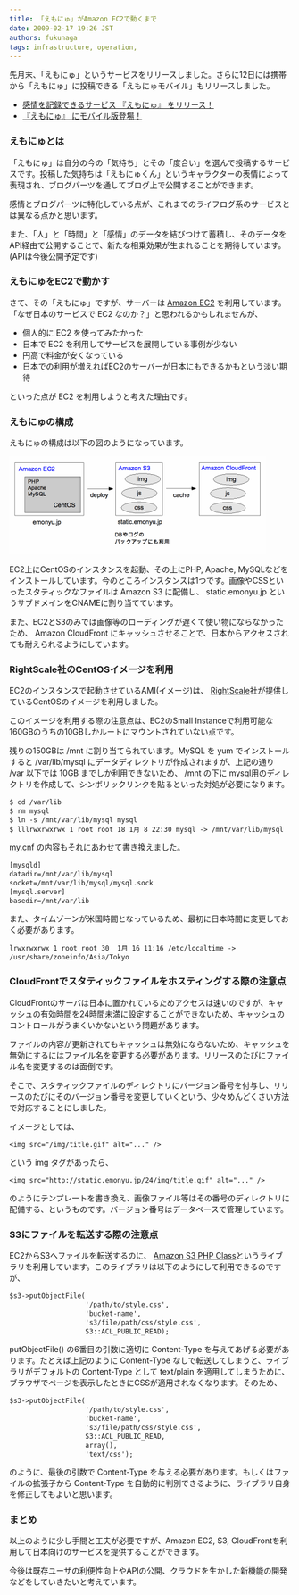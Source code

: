 ```yaml
---
title: 「えもにゅ」がAmazon EC2で動くまで
date: 2009-02-17 19:26 JST
authors: fukunaga
tags: infrastructure, operation, 
---
```

先月末、「えもにゅ」というサービスをリリースしました。さらに12日には携帯から「えもにゅ」に投稿できる「えもにゅモバイル」もリリースしました。  

<!--more-->

- [感情を記録できるサービス 『えもにゅ』 をリリース！](http://www.feedforce.jp/entries/000854.html)
- [『えもにゅ』 にモバイル版登場！](http://www.feedforce.jp/entries/000860.html)

### えもにゅとは
「えもにゅ」は自分の今の「気持ち」とその「度合い」を選んで投稿するサービスです。投稿した気持ちは「えもにゅくん」というキャラクターの表情によって表現され、ブログパーツを通してブログ上で公開することができます。

感情とブログパーツに特化している点が、これまでのライフログ系のサービスとは異なる点かと思います。

また、「人」と「時間」と「感情」のデータを結びつけて蓄積し、そのデータをAPI経由で公開することで、新たな相乗効果が生まれることを期待しています。(APIは今後公開予定です)  

### えもにゅをEC2で動かす
さて、その「えもにゅ」ですが、サーバーは [Amazon EC2](http://aws.amazon.com/ec2/) を利用しています。「なぜ日本のサービスで EC2 なのか？」と思われるかもしれませんが、  

- 個人的に EC2 を使ってみたかった
- 日本で EC2 を利用してサービスを展開している事例が少ない
- 円高で料金が安くなっている
- 日本での利用が増えればEC2のサーバーが日本にもできるかもという淡い期待

といった点が EC2 を利用しようと考えた理由です。  

### えもにゅの構成
えもにゅの構成は以下の図のようになっています。

![えもにゅの構成](/images/2009/02/emonyu-amazon-ec2.gif)

EC2上にCentOSのインスタンスを起動、その上にPHP, Apache, MySQLなどをインストールしています。今のところインスタンスは1つです。画像やCSSといったスタティックなファイルは Amazon S3 に配備し、 static.emonyu.jp というサブドメインをCNAMEに割り当てています。

また、EC2とS3のみでは画像等のローディングが遅くて使い物にならなかったため、 Amazon CloudFront にキャッシュさせることで、日本からアクセスされても耐えられるようにしています。  

### RightScale社のCentOSイメージを利用
EC2のインスタンスで起動させているAMI(イメージ)は、 [RightScale](http://www.rightscale.com/)社が提供しているCentOSのイメージを利用しました。

このイメージを利用する際の注意点は、EC2のSmall Instanceで利用可能な160GBのうちの10GBしかルートにマウントされていない点です。

残りの150GBは /mnt に割り当てられています。MySQL を yum でインストールすると /var/lib/mysql にデータディレクトリが作成されますが、上記の通り /var 以下では 10GB までしか利用できないため、 /mnt の下に mysql用のディレクトリを作成して、シンボリックリンクを貼るといった対処が必要になります。  

```
$ cd /var/lib
$ rm mysql
$ ln -s /mnt/var/lib/mysql mysql
$ lllrwxrwxrwx 1 root root 18 1月 8 22:30 mysql -> /mnt/var/lib/mysql
```
my.cnf の内容もそれにあわせて書き換えました。  

```
[mysqld]
datadir=/mnt/var/lib/mysql
socket=/mnt/var/lib/mysql/mysql.sock
[mysql.server]
basedir=/mnt/var/lib
```
また、タイムゾーンが米国時間となっているため、最初に日本時間に変更しておく必要があります。  

```
lrwxrwxrwx 1 root root 30  1月 16 11:16 /etc/localtime -> /usr/share/zoneinfo/Asia/Tokyo
```

### CloudFrontでスタティックファイルをホスティングする際の注意点
CloudFrontのサーバは日本に置かれているためアクセスは速いのですが、キャッシュの有効時間を24時間未満に設定することができないため、キャッシュのコントロールがうまくいかないという問題があります。

ファイルの内容が更新されてもキャッシュは無効にならないため、キャッシュを無効にするにはファイル名を変更する必要があります。リリースのたびにファイル名を変更するのは面倒です。

そこで、スタティックファイルのディレクトリにバージョン番号を付与し、リリースのたびにそのバージョン番号を変更していくという、少々めんどくさい方法で対応することにしました。

イメージとしては、  

```
<img src="/img/title.gif" alt="..." />
```
という img タグがあったら、  

```
<img src="http://static.emonyu.jp/24/img/title.gif" alt="..." />
```
のようにテンプレートを書き換え、画像ファイル等はその番号のディレクトリに配備する、というものです。バージョン番号はデータベースで管理しています。  

### S3にファイルを転送する際の注意点
EC2からS3へファイルを転送するのに、 [Amazon S3 PHP Class](http://undesigned.org.za/2007/10/22/amazon-s3-php-class)というライブラリを利用しています。このライブラリは以下のようにして利用できるのですが、  

```
$s3->putObjectFile(
                   '/path/to/style.css',
                   'bucket-name',
                   's3/file/path/css/style.css',
                   S3::ACL_PUBLIC_READ);
```
putObjectFile() の6番目の引数に適切に Content-Type を与えてあげる必要があります。たとえば上記のように Content-Type なしで転送してしまうと、ライブラリがデフォルトの Content-Type として text/plain を適用してしまうために、ブラウザでページを表示したときにCSSが適用されなくなります。そのため、  

```
$s3->putObjectFile(
                   '/path/to/style.css',
                   'bucket-name',
                   's3/file/path/css/style.css',
                   S3::ACL_PUBLIC_READ,
                   array(),
                   'text/css');
```
のように、最後の引数で Content-Type を与える必要があります。もしくはファイルの拡張子から Content-Type を自動的に判別できるように、ライブラリ自身を修正してもよいと思います。  

### まとめ
以上のように少し手間と工夫が必要ですが、Amazon EC2, S3, CloudFrontを利用して日本向けのサービスを提供することができます。

今後は既存ユーザの利便性向上やAPIの公開、クラウドを生かした新機能の開発などをしていきたいと考えています。

